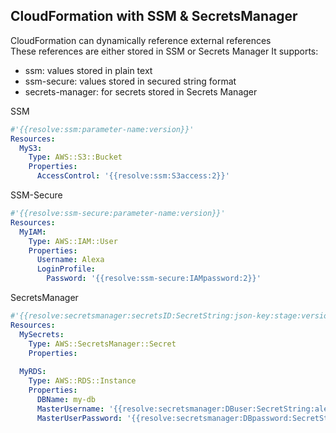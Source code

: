 ## CloudFormation with SSM & SecretsManager

CloudFormation can dynamically reference external references
<br>These references are either stored in SSM or Secrets Manager
It supports:
- ssm: values stored in plain text
- ssm-secure: values stored in secured string format
- secrets-manager: for secrets stored in Secrets Manager

SSM
```yaml
#'{{resolve:ssm:parameter-name:version}}'
Resources:
  MyS3:
    Type: AWS::S3::Bucket
    Properties:
      AccessControl: '{{resolve:ssm:S3access:2}}'
```
SSM-Secure
```yaml
#'{{resolve:ssm-secure:parameter-name:version}}'
Resources:
  MyIAM:
    Type: AWS::IAM::User
    Properties:
      Username: Alexa
      LoginProfile:
        Password: '{{resolve:ssm-secure:IAMpassword:2}}'
```
SecretsManager
```yaml
#'{{resolve:secretsmanager:secretsID:SecretString:json-key:stage:version}}'
Resources:
  MySecrets:
    Type: AWS::SecretsManager::Secret
    Properties:
      
  MyRDS:
    Type: AWS::RDS::Instance
    Properties:
      DBName: my-db
      MasterUsername: '{{resolve:secretsmanager:DBuser:SecretString:alexa}}'
      MasterUserPassword: '{{resolve:secretsmanager:DBpassword:SecretString:P@$$word}}'
```
